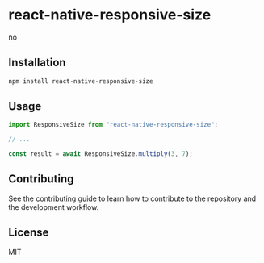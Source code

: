 # react-native-responsive-size

no

## Installation

```sh
npm install react-native-responsive-size
```

## Usage

```js
import ResponsiveSize from "react-native-responsive-size";

// ...

const result = await ResponsiveSize.multiply(3, 7);
```

## Contributing

See the [contributing guide](CONTRIBUTING.md) to learn how to contribute to the repository and the development workflow.

## License

MIT
